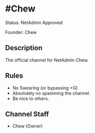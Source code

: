 # #Chew

Status: NetAdmin Approved

Founder: Chew

<!-- Add your channel info here -->

## Description

The official channel for NetAdmin Chew.

## Rules

- No Swearing (or bypassing +G)
- Absolutely no spamming the channel.
- Be nice to others.

## Channel Staff

- Chew (Owner)

